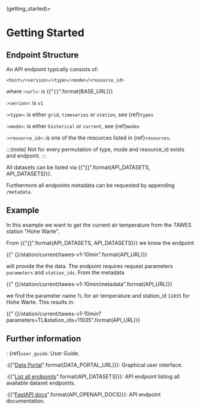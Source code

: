 (getting_started)=
# Getting Started

## Endpoint Structure

An API endpoint typically consists of:

    <host>/<version>/<type>/<mode>/<resource_id>

where 
:`<url>`:
    is {{"`{}`".format(BASE_URL)}}

:`<verion>`:
    is `v1`

:`<type>`: 
    is either `grid`, `timeseries` or `station`, see {ref}`types`

:`<mode>`:
    is either `historical` or `current`, see {ref}`modes`

:`<resource_id>`:
    is one of the the resources listed in {ref}`resources`.

:::{note}
Not for every permutation of type, mode and resource_id exists and endpoint.
:::

All datasets can be listed via {{"[{}]({})".format(API_DATASETS, API_DATASETS)}}.

Furthermore all endpoints metadata can be requested by appending `/metadata`.

## Example

In this example we want to get the current air temperature from the TAWES station "Hohe Warte".

From {{"[{}]({})".format(API_DATASETS, API_DATASETS)}} we know the endpoint 

{{"    {}/station/current/tawes-v1-10min".format(API_URL)}}

will provide the the data.
The endpoint requires request parameters `parameters` and `station_ids`. From the metadata 

{{"    {}/station/current/tawes-v1-10min/metadata".format(API_URL)}}

we find the parameter name `TL` for air temperature and station_id `11035` for Hohe Warte. This results in:

{{"    {}/station/current/tawes-v1-10min?parameters=TL&station_ids=11035".format(API_URL)}}

## Further information

: {ref}`user_guide`:
    User Guide.

:{{"[Data Portal]({})".format(DATA_PORTAL_URL)}}:
    Graphical user interface.

:{{"[List all endpoints]({})".format(API_DATASETS)}}:
    API endpoint listing all available dataset endpoints. 

:{{"[FastAPI docs]({})".format(API_OPENAPI_DOCS)}}:
    API endpoint documentation.
